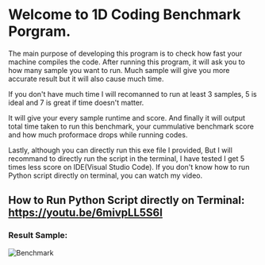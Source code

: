 # Welcome to 1D Coding Benchmark Porgram.
The main purpose of developing this program is to check how fast your machine compiles the code.
After running this program, it will ask you to how many sample you want to run. Much sample will give you more accurate result but it will also cause much time.

If you don't have much time I will recomanned to run at least 3 samples, 5 is ideal and 7 is great if time doesn't matter.

It will give your every sample runtime and score. And finally it will output total time taken to run this benchmark, your cummulative benchmark score and how much proformace drops while running codes.

Lastly, although you can directly run this exe file I provided, But I will recommand to directly run the script in the terminal, I have tested I get 5 times less score on IDE(Visual Studio Code). If you don't know how to run Python script directly on terminal, you can watch my video.

## How to Run Python Script directly on Terminal: https://youtu.be/6mivpLL5S6I
### Result Sample:

![Benchmark](https://user-images.githubusercontent.com/85452696/159559260-32b177ce-2748-4b35-826a-bc133cfe6f37.png)
